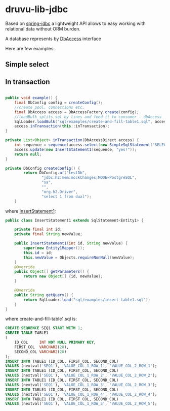 # druvu-lib-jdbc


Based on [spring-jdbc](https://docs.spring.io/spring-framework/docs/current/javadoc-api/org/springframework/jdbc/core/package-summary.html) a lightweight API allows to easy working with relational data without ORM burden.

A database represents by [DbAccess](src/main/java/com/druvu/lib/jdbc/DbAccess.java) interface



Here are few examples:

## Simple select



## In transaction


```java

public void example() {
	final DbConfig config = createConfig();
	//create pool, connections etc.
	final DbAccess access = DbAccessFactory.create(config);
	//loadBulk splits sql by lines and feed it to consumer - dbAccess
	SqlLoader.loadBulk("sql/examples/create-and-fill-table1.sql", access::update);
	access.inTransaction(this::inTransaction);
}

private List<Object> inTransaction(DbAccessDirect access) {
	int sequence = sequence(access.select(new SimpleSqlStatement("SELECT nextval('SEQ1') AS ID")));
	access.update(new InsertStatement1(sequence, "yes!"));
	return null;
}

private DbConfig createConfig() {
		return DbConfig.of("testDb",
				"jdbc:h2:mem:mockChanges;MODE=PostgreSQL",
				"sa",
				"",
				"org.h2.Driver",
				"select 1 from dual");
	}
```

where [InsertStatement1](src/main/java/com/druvu/lib/jdbc/examples/InsertStatement1.java):

```java
public class InsertStatement1 extends SqlStatement<Entity1> {

	private final int id;
	private final String newValue;

	public InsertStatement1(int id, String newValue) {
		super(new Entity1Mapper());
		this.id = id;
		this.newValue = Objects.requireNonNull(newValue);
	}
	@Override
	public Object[] getParameters() {
		return new Object[] {id, newValue};
	}

	@Override
	public String getQuery() {
		return SqlLoader.load("sql/examples/insert-table1.sql");
	}
}
```



where create-and-fill-table1.sql is:

```sql
CREATE SEQUENCE SEQ1 START WITH 1;
CREATE TABLE TABLE1
(
    ID_COL     INT NOT NULL PRIMARY KEY,
    FIRST_COL  VARCHAR2(20),
    SECOND_COL VARCHAR2(20)
);
INSERT INTO TABLE1 (ID_COL, FIRST_COL, SECOND_COL)
VALUES (nextval('SEQ1'), 'VALUE_COL_1_ROW_1', 'VALUE_COL_2_ROW_1');
INSERT INTO TABLE1 (ID_COL, FIRST_COL, SECOND_COL)
VALUES (nextval('SEQ1'), 'VALUE_COL_1_ROW_2', 'VALUE_COL_2_ROW_2');
INSERT INTO TABLE1 (ID_COL, FIRST_COL, SECOND_COL)
VALUES (nextval('SEQ1'), 'VALUE_COL_1_ROW_3', 'VALUE_COL_2_ROW_3');
INSERT INTO TABLE1 (ID_COL, FIRST_COL, SECOND_COL)
VALUES (nextval('SEQ1'), 'VALUE_COL_1_ROW_4', 'VALUE_COL_2_ROW_4');
INSERT INTO TABLE1 (ID_COL, FIRST_COL, SECOND_COL)
VALUES (nextval('SEQ1'), 'VALUE_COL_1_ROW_5', 'VALUE_COL_2_ROW_5');
```


